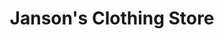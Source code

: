 ---
title: "Janson's Clothing Store"
url: /boothbay-harbor/jansons-clothing-store/
shop: clothes
---